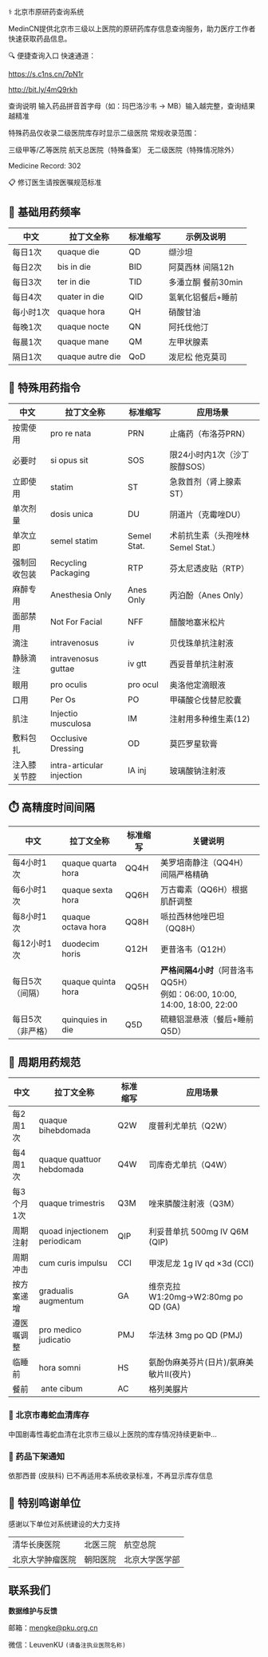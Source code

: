 ⚕️ 北京市原研药查询系统
  
MedinCN提供北京市​​三级以上医院​​的原研药库存信息查询服务，助力医疗工作者快速获取药品信息。

🔍 便捷查询入口
​​快速通道​​：

https://s.c1ns.cn/7pN1r

http://bit.ly/4mQ9rkh

查询说明
输入药品​​拼音首字母​​（如：玛巴洛沙韦 → MB）输入​​越完整​​，查询结果越精准

特殊药品仅收录二级医院库存时显示二级医院
​​常规收录范围​​：

三级甲等/乙等医院
航天总医院（特殊备案）
无二级医院（特殊情况除外）

Medicine Record: 302

📋 修订医生请按医嘱规范标准

## 💊 基础用药频率

| 中文       | 拉丁文全称      | 标准缩写 | 示例及说明                     |
|------------|---------------|--------|-------------------------------|
| 每日1次     | quaque die    | QD     | 缬沙坦         |
| 每日2次     | bis in die    | BID    | 阿莫西林 间隔12h     |
| 每日3次     | ter in die    | TID    | 多潘立酮 餐前30min  |
| 每日4次     | quater in die | QID    | 氢氧化铝餐后+睡前   |
| 每小时1次   | quaque hora   | QH     | 硝酸甘油          |
| 每晚1次     | quaque nocte  | QN     | 阿托伐他汀          |
| 每晨1次     | quaque mane   | QM     | 左甲状腺素         |
| 隔日1次     | quaque autre die   | QoD     | 泼尼松     他克莫司     |

## 🚨 特殊用药指令

| 中文           | 拉丁文全称        | 标准缩写    | 应用场景                     |
|----------------|-----------------|-----------|----------------------------|
| 按需使用       | pro re nata     | PRN       | 止痛药（布洛芬PRN）          |
| 必要时         | si opus sit     | SOS       | 限24小时内1次（沙丁胺醇SOS） |
| 立即使用       | statim          | ST        | 急救首剂（肾上腺素ST）       |
| 单次剂量       | dosis unica     | DU        | 阴道片（克霉唑DU）           |
| 单次立即       | semel statim    | Semel Stat.| 术前抗生素（头孢唑林Semel Stat.）|
| 强制回收包装   | Recycling Packaging| RTP       | 芬太尼透皮贴（RTP）         |
| 麻醉专用       | Anesthesia Only | Anes Only | 丙泊酚（Anes Only）          |
| 面部禁用       | Not For Facial | NFF | 醋酸地塞米松片          |
| 滴注       | intravenosus | iv | 贝伐珠单抗注射液          |
| 静脉滴注       | intravenosus guttae | iv gtt | 西妥昔单抗注射液          |
| 眼用       | pro oculis | pro ocul  | 奥洛他定滴眼液          |
| 口用       | Per Os | PO  | 甲磺酸仑伐替尼胶囊          |
| 肌注       | Injectio musculosa | IM  | 注射用多种维生素(12)          |
| 敷料包扎       | Occlusive Dressing | OD  | 莫匹罗星软膏          |
| 注入膝关节腔       | intra-articular injection | IA inj  | 玻璃酸钠注射液​​          |

## ⏱️ 高精度时间间隔

| 中文               | 拉丁文全称         | 标准缩写 | 关键说明                                  |
|--------------------|------------------|--------|-----------------------------------------|
| 每4小时1次        | quaque quarta hora | QQ4H   | 美罗培南静注（QQ4H）间隔严格精确          |
| 每6小时1次        | quaque sexta hora  | QQ6H   | 万古霉素（QQ6H）根据肌酐调整              |
| 每8小时1次        | quaque octava hora | QQ8H   | 哌拉西林他唑巴坦（QQ8H）                 |
| 每12小时1次       | duodecim horis    | Q12H   | 更昔洛韦（Q12H）                         |
| 每日5次（间隔）   | quaque quinta hora | QQ5H   | **严格间隔4小时**（阿昔洛韦QQ5H）<br>例如：06:00, 10:00, 14:00, 18:00, 22:00 |
| 每日5次（非严格） | quinquies in die  | Q5D    | 硫糖铝混悬液（餐后+睡前Q5D）              |

## 📅 周期用药规范

| 中文         | 拉丁文全称                     | 标准缩写 | 应用场景                             |
|--------------|------------------------------|--------|-------------------------------------|
| 每2周1次     | quaque bihebdomada           | Q2W    | 度普利尤单抗（Q2W）                  |
| 每4周1次     | quaque quattuor hebdomada    | Q4W    | 司库奇尤单抗（Q4W）                  |
| 每3个月1次   | quaque trimestris            | Q3M    | 唑来膦酸注射液（Q3M）                |
| 周期注射     | quoad injectionem periodicam | QIP    | 利妥昔单抗 500mg IV Q6M (QIP)        |
| 周期冲击     | cum curis impulsu            | CCI    | 甲泼尼龙 1g IV qd ×3d (CCI)          |
| 按方案递增   | gradualis augmentum          | GA     | 维奈克拉 W1:20mg→W2:80mg po QD (GA) |
| 遵医嘱调整   | pro medico judicatio         | PMJ    | 华法林 3mg po QD (PMJ)               |
| 临睡前     | hora somni | HS    | 氨酚伪麻美芬片(日片)/氨麻美敏片Ⅱ(夜片)       |
| 餐前     | ​	ante cibum | AC    | ​​格列美脲片       |

<div class="notice">
  <h3>🔬 北京市毒蛇血清库存</h3>
  <p>中国剧毒性毒蛇血清在北京市三级以上医院的库存情况持续更新中...</p>
  
  <h3>🚫 药品下架通知</h3>
  <p>依那西普 (皮肤科) 已不再适用本系统收录标准，不再显示库存信息</p>
</div>

<div class="thank-section">
  <h2>🙏 特别鸣谢单位</h2>
  <p>感谢以下单位对系统建设的大力支持</p>
  
  <table>
    <tr>
      <td>清华长庚医院</td>
      <td>北医三院</td>
      <td>航空总院</td>
    </tr>
    <tr>
      <td>北京大学肿瘤医院</td>
      <td>朝阳医院</td>
      <td>北京大学医学部</td>
    </tr>
  </table>
</div>

<div class="contact-section">
  <h2>联系我们</h2>
  <p><strong>数据维护与反馈</strong></p>
  <p>邮箱：<a href="mailto:mengke@pku.org.cn">mengke@pku.org.cn</a></p>
  <p>微信：LeuvenKU <code>(请备注执业医院名称)</code></p>
</div>
